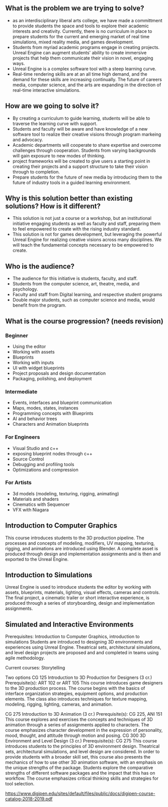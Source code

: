 ## What is the problem we are trying to solve?
- as an interdisciplinary liberal arts college, we have made a committment to provide students the space and tools to explore their academic interests and creativity. Currently, there is no curriculum in place to prepare students for the current and emerging market of real time simulations, mixed reality media, and games development.
- Students from myriad academic programs engage in creating projects. Unreal Engine can augment students' ability to create immersive projects that help them communicate their vision in novel, engaging ways. 
- Unreal Engine is a complex software tool with a steep learning curve. 
- Real-time rendering skills are at an all time high demand, and the demand for these skills are increasing continually. The future of careers media, computer science, and the arts are expanding in the direction of real-time interactive simulations.

## How are we going to solve it?
- By creating a curriculum to guide learning, students will be able to traverse the learning curve with support.
- Students and faculty will be aware and have knowledge of a new software tool to realize their creative visions through program markeing and advocacy.
- Academic departments will cooperate to share expertise and overcome challenges through cooperation. Students from varying backgrounds will gain exposure to new modes of thinking.
- project frameworks will be created to give users a starting point in creating their projects and a support structure to take their vision through to completion.
- Prepare students for the future of new media by introducing them to the future of industry tools in a guided learning environment.

## Why is this solution better than existing solutions? How is it different?
- This solution is not just a course or a workshop, but an institutional initiative engaging students as well as faculty and staff, preparing them to feel empowered to create with the rising industry standard.
- This solution is not for games development, but leveraging the powerful Unreal Engine for realizing creative visions across many disciplines. We will teach the fundamental concepts necessary to be empowered to create.

## Who is the audience?
- The audience for this initiative is students, faculty, and staff.
- Students from the computer science, art, theatre, media, and psychology.
- Faculty and staff from Digital learning, and respective student programs
- Double major students, such as computer science and media, would benefit from the program.

## What is the course progression? (needs revision)
### Beginner
- Using the editor
- Working with assets
- Blueprints
- Working with inputs
- UI with widget blueprints
- Project proposals and design documentation
- Packaging, polishing, and deployment
### Intermediate
- Events, interfaces and blueprint communication
- Maps, modes, states, instances
- Programming concepts with Blueprints
- AI and behavior trees
- Characters and Animation blueprints
### For Engineers
- Visual Studio and c++
- exposing blueprint nodes through c++
- Source Control
- Debugging and profiling tools
- Optimizations and compression
### For Artists
- 3d models (modeling, texturing, rigging, animating)
- Materials and shaders
- Cinematics with Sequencer
- VFX with Niagara

## Introduction to Computer Graphics 

This course introduces students to the 3D production pipeline. The processes and concepts of modeling, modifiers, UV mapping, texturing, rigging, and animations are introduced using Blender. A complete asset is produced through design and implementation assignments and is then and exported to the Unreal Engine.

## Introduction to Simulations 
Unreal Engine is  used to introduce students the editor by working with assets, blueprints, materials, lighting, visual effects, cameras and controls.
The final project, a cinematic trailer or short interactive experience, is produced through a series of storyboarding, design and implementation assignments.

## Simulated and Interactive Environments
Prerequisites: Introduction to Computer Graphics, introduction to simulations
Students are introduced to designing 3D environments and experiences using Unreal Engine. Theatrical sets, architectural simulations, and level design projects are proposed and and completed in teams using agile methodology.

Current courses:
Storytelling

Two options
CG 125 Introduction to 3D Production for Designers (3 cr.)
Prerequisite(s): ART 102 or ART 105
This course introduces game designers to the 3D production
process. The course begins with the basics of interface
organization strategies, equipment options, and production
elements. The class also introduces techniques for texture
mapping, modeling, rigging, lighting, cameras, and animation.


CG 275 Introduction to 3D Animation (3 cr.)
Prerequisite(s): CG 225, ANI 151
This course explores and exercises the concepts and
techniques of 3D animation through a series of assignments
applied to characters. The course emphasizes character
development in the expression of personality, mood, thought,
and attitude through motion and posing.
CG 300 3D Environment and Level Design (3 cr.)
Prerequisite(s): CG 275
This course introduces students to the principles of 3D
environment design. Theatrical sets, architectural simulations,
and level design are considered. In order to provide students
with a broader skill set, this course also presents the mechanics
of how to use other 3D animation software, with an emphasis
on the unique strengths of the package. Students explore the
comparative strengths of different software packages and the
impact that this has on workflow. The course emphasizes critical
thinking skills and strategies for tool selection.

https://www.digipen.edu/sites/default/files/public/docs/digipen-course-catalog-2018-2019.pdf
